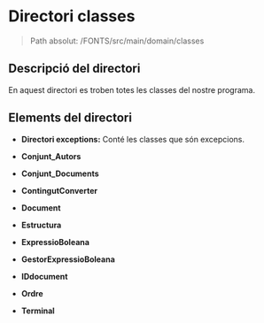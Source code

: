 # Directori classes

> Path absolut: /FONTS/src/main/domain/classes

## Descripció del directori
En aquest directori es troben totes les classes del nostre programa.

## Elements del directori

- **Directori exceptions:**
Conté les classes que són excepcions.

- **Conjunt_Autors**
- **Conjunt_Documents**
- **ContingutConverter**
- **Document**
- **Estructura**
- **ExpressioBoleana**
- **GestorExpressioBoleana**
- **IDdocument**
- **Ordre**
- **Terminal**


